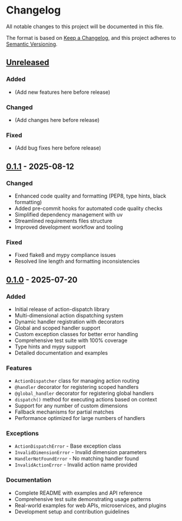 # Changelog

All notable changes to this project will be documented in this file.

The format is based on [Keep a Changelog](https://keepachangelog.com/en/1.0.0/),
and this project adheres to [Semantic Versioning](https://semver.org/spec/v2.0.0.html).

## [Unreleased]

### Added
- (Add new features here before release)

### Changed
- (Add changes here before release)

### Fixed
- (Add bug fixes here before release)

## [0.1.1] - 2025-08-12

### Changed
- Enhanced code quality and formatting (PEP8, type hints, black formatting)
- Added pre-commit hooks for automated code quality checks
- Simplified dependency management with uv
- Streamlined requirements files structure
- Improved development workflow and tooling

### Fixed
- Fixed flake8 and mypy compliance issues
- Resolved line length and formatting inconsistencies

## [0.1.0] - 2025-07-20

### Added
- Initial release of action-dispatch library
- Multi-dimensional action dispatching system
- Dynamic handler registration with decorators
- Global and scoped handler support
- Custom exception classes for better error handling
- Comprehensive test suite with 100% coverage
- Type hints and mypy support
- Detailed documentation and examples

### Features
- `ActionDispatcher` class for managing action routing
- `@handler` decorator for registering scoped handlers
- `@global_handler` decorator for registering global handlers
- `dispatch()` method for executing actions based on context
- Support for any number of custom dimensions
- Fallback mechanisms for partial matches
- Performance optimized for large numbers of handlers

### Exceptions
- `ActionDispatchError` - Base exception class
- `InvalidDimensionError` - Invalid dimension parameters
- `HandlerNotFoundError` - No matching handler found
- `InvalidActionError` - Invalid action name provided

### Documentation
- Complete README with examples and API reference
- Comprehensive test suite demonstrating usage patterns
- Real-world examples for web APIs, microservices, and plugins
- Development setup and contribution guidelines

[Unreleased]: https://github.com/eowl/action-dispatch/compare/v0.1.1...HEAD
[0.1.1]: https://github.com/eowl/action-dispatch/releases/tag/v0.1.1
[0.1.0]: https://github.com/eowl/action-dispatch/releases/tag/v0.1.0
